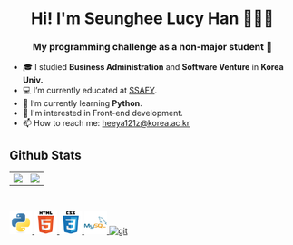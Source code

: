 
<h1 align="center">Hi! I'm Seunghee Lucy Han  👩🏻‍💻 </h1>
<h3 align="center">My programming challenge as a non-major student 💭</h3>


- 🎓  I studied **Business Administration** and **Software Venture** in **Korea Univ.**
- 💻  I’m currently educated at [SSAFY](https://www.ssafy.com/).
- 🌱  I’m currently learning **Python**.
- 🔭  I'm interested in Front-end development.
- 📫  How to reach me: heeya121z@korea.ac.kr


## Github Stats  
<table><tr><td valign="top" width="50%">

<img src="https://github-readme-stats.vercel.app/api?username=chengxxi&show_icons=true&count_private=true&hide_border=true" align="left" style="width: 100%" />

</td><td valign="top" width="50%">

<img src="https://github-readme-stats.vercel.app/api/top-langs/?username=chengxxi&hide_border=true&layout=compact" align="left" style="width: 100%" />

</td></tr></table>  

<br/>  

<!-- <h4 align="left">Connect with me:</h4>
<p align="left">
<a href="https://linkedin.com/in/s" target="blank"><img align="center" src="https://cdn.jsdelivr.net/npm/simple-icons@3.0.1/icons/linkedin.svg" alt="s" height="30" width="40" /></a>
<a href="https://instagram.com/chengxxi" target="blank"><img align="center" src="https://cdn.jsdelivr.net/npm/simple-icons@3.0.1/icons/instagram.svg" alt="chengxxi" height="30" width="40" /></a>
<a href="https://www.hackerrank.com/heeya121hs" target="blank"><img align="center" src="https://cdn.jsdelivr.net/npm/simple-icons@3.0.1/icons/hackerrank.svg" alt="heeya121hs" height="30" width="40" /></a>
</p> -->
<!--<h4 align="left">Languages and Tools:</h4>-->
<p align="left">
    <a href="https://www.python.org" target="_blank"> <img src="https://raw.githubusercontent.com/devicons/devicon/master/icons/python/python-original.svg" alt="python" width="40" height="40"/> </a>
  <a href="https://www.w3.org/html/" target="_blank"> <img src="https://raw.githubusercontent.com/devicons/devicon/master/icons/html5/html5-original-wordmark.svg" alt="html5" width="40" height="40"/> </a> 
  <a href="https://www.w3schools.com/css/" target="_blank"> <img src="https://raw.githubusercontent.com/devicons/devicon/master/icons/css3/css3-original-wordmark.svg" alt="css3" width="40" height="40"/> </a>
  <a href="https://www.mysql.com/" target="_blank"> <img src="https://raw.githubusercontent.com/devicons/devicon/master/icons/mysql/mysql-original-wordmark.svg" alt="mysql" width="40" height="40"/> </a> 
  <a href="https://git-scm.com/" target="_blank"> <img src="https://www.vectorlogo.zone/logos/git-scm/git-scm-icon.svg" alt="git" width="40" height="40"/> </a>


<!-- <p>&nbsp;<img align="left" src="https://github-readme-stats.vercel.app/api?username=chengxxi&show_icons=true&title_color=4a4681&text_color=47485c&locale=kr" alt="chengxxi" /></p> -->

